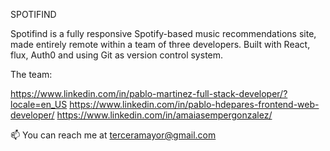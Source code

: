 SPOTIFIND

Spotifind is a fully responsive Spotify-based music recommendations site, made entirely remote within a team of three developers. Built with React, flux, Auth0 and using Git as version control system.

The team:

https://www.linkedin.com/in/pablo-martinez-full-stack-developer/?locale=en_US
https://www.linkedin.com/in/pablo-hdepares-frontend-web-developer/
https://www.linkedin.com/in/amaiasempergonzalez/


📫 You can reach me at terceramayor@gmail.com